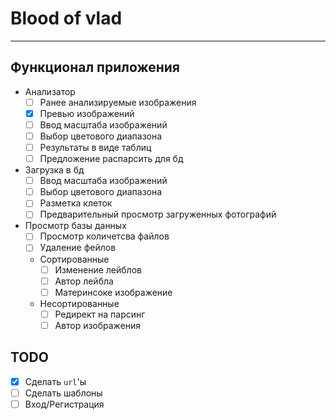 # Blood of vlad
---
## Функционал приложения
- Анализатор
  - [ ] Ранее анализируемые изображения
  - [x] Превью изображений
  - [ ] Ввод масштаба изображений
  - [ ] Выбор цветового диапазона
  - [ ] Результаты в виде таблиц
  - [ ] Предложение распарсить для бд
- Загрузка в бд
  - [ ] Ввод масштаба изображений
  - [ ] Выбор цветового диапазона
  - [ ] Разметка клеток
  - [ ] Предварительный просмотр загруженных фотографий
- Просмотр базы данных
  - [ ] Просмотр количетсва файлов
  - [ ] Удаление фейлов
  - Сортированные
    - [ ] Изменение лейблов
    - [ ] Автор лейбла
    - [ ] Материнсоке изображение
  - Несортированные
    - [ ] Редирект на парсинг
    - [ ] Автор изображения

## TODO
- [x] Сделать `url`'ы
- [ ] Сделать шаблоны
- [ ] Вход/Регистрация